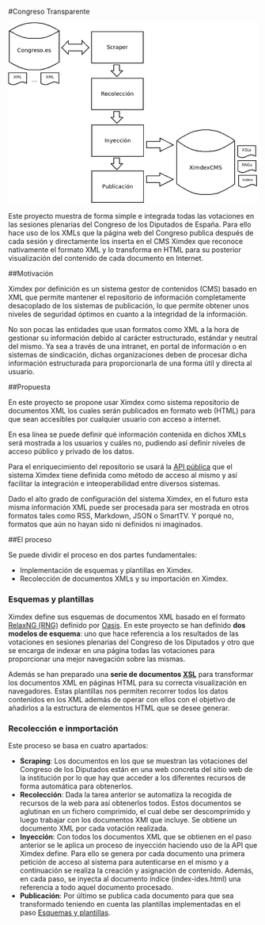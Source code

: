 #Congreso Transparente

![Esquema del proceso implementado para el Congreso Transparente](congreso-transparente.png "Exquema del proceso implementado para el Congreso Transparente")

Este proyecto muestra de forma simple e integrada todas las votaciones en las sesiones plenarias del Congreso de los Diputados de España. Para ello hace uso de los XMLs que la página web del Congreso publica después de cada sesión y directamente los inserta en el CMS Ximdex que reconoce nativamente el formato XML y lo transforma en HTML para su posterior visualización del contenido de cada documento en Internet.

##Motivación

Ximdex por definición es un sistema gestor de contenidos (CMS) basado en XML que permite mantener el repositorio de información completamente desacoplado de los sistemas de publicación, lo que permite obtener unos niveles de seguridad óptimos en cuanto a la integridad de la información.

No son pocas las entidades que usan formatos como XML a la hora de gestionar su información debido al carácter estructurado, estándar y neutral del mismo. Ya sea a través de una intranet, en portal de información o en sistemas de sindicación, dichas organizaciones deben de procesar dicha información estructurada para proporcionarla de una forma útil y directa al usuario.

##Propuesta

En este proyecto se propone usar Ximdex como sistema repositorio de documentos XML los cuales serán publicados en formato web (HTML) para que sean accesibles por cualquier usuario con acceso a internet.

En esa línea se puede definir qué información contenida en dichos XMLs será mostrada a los usuarios y cuáles no, pudiendo así definir niveles de acceso público y privado de los datos.

Para el enriquecimiento del repositorio se usará la [API pública](https://www.google.com/url?q=https%3A%2F%2Fwww.dropbox.com%2Fs%2F2snvtwzviiabtuu%2FXimdex_API_en.pdf&sa=D&sntz=1&usg=AFQjCNHRs5-PgJV_Ayk_rMde53iWQUJKPg "Enlace al documento de la API de Ximdex en PDF") que el sistema Ximdex tiene definida como método de acceso al mismo y así facilitar la integración e inteoperabilidad entre diversos sistemas.

Dado el alto grado de configuración del sistema Ximdex, en el futuro esta misma información XML puede ser procesada para ser mostrada en otros formatos tales como RSS, Markdown, JSON o SmartTV. Y porqué no, formatos que aún no hayan sido ni definidos ni imaginados.

##El proceso

Se puede dividir el proceso en dos partes fundamentales:

- Implementación de esquemas y plantillas en Ximdex.
- Recolección de documentos XMLs y su importación en Ximdex.

### Esquemas y plantillas
Ximdex define sus esquemas de documentos XML basado en el formato [RelaxNG (RNG)](http://relaxng.org/tutorial-20011203.html "Web de  RelaxNG") definido por [Oasis](https://www.oasis-open.org/ "Web de Oasis"). En este proyecto se han definido **dos modelos de esquema**: uno que hace referencia a los resultados de las votaciones en sesiones plenarias del Congreso de los Diputados y otro que se encarga de indexar en una página todas las votaciones para proporcionar una mejor navegación sobre las mismas.

Además se han preparado una **serie de documentos [XSL](http://www.w3.org/Style/XSL/ "Extensible Stylesheet Language")** para transformar los documentos XML en páginas HTML para su correcta visualización en navegadores. Estas plantillas nos permiten recorrer todos los datos contenidos en los XML además de operar con ellos con el objetivo de añadirlos a la estructura de elementos HTML que se desee generar.

### Recolección e inmportación
Este proceso se basa en cuatro apartados:

- **Scraping**: Los documentos en los que se muestran las votaciones del Congreso de los Diputados están en una web concreta del sitio web de la institución por lo que hay que acceder a los diferentes recursos de forma automática para obtenerlos.
- **Recolección**: Dada la tarea anterior se automatiza la recogida de recursos de la web para así obtenerlos todos. Estos documentos se aglutinan en un fichero comprimido, el cual debe ser descomprimido y luego trabajar con los documentos XMl que incluye. Se obtiene un documento XML por cada votación realizada.
- **Inyección**: Con todos los documentos XML que se obtienen en el paso anterior se le aplica un proceso de inyección haciendo uso de la API que Ximdex define. Para ello se genera por cada documento una primera petición de acceso al sistema para autenticarse en el mismo y a continuación se realiza la creación y asignación de contenido. Además, en cada paso, se inyecta al documento índice (index-ides.html) una referencia a todo aquel documento procesado.
- **Publicación**: Por último se publica cada documento para que sea transformado teniendo en cuenta las plantillas implementadas en el paso [Esquemas y plantillas](#esquemas-y-plantillas).


